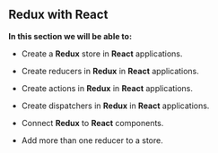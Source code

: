 ## Redux with React

**In this section we will be able to:**

- Create a **Redux** store in **React** applications.

- Create reducers in **Redux** in **React** applications.

- Create actions in **Redux** in **React** applications.

- Create dispatchers in **Redux** in **React** applications.

- Connect **Redux** to **React** components.

- Add more than one reducer to a store.